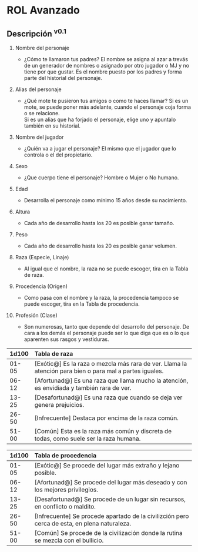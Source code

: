 # ROL Avanzado
## Descripción <sup>v0.1</sup>

1. Nombre del personaje
	- ¿Cómo te llamaron tus padres?
	El nombre se asigna al azar a trevás de un generador de nombres o asignado por otro jugador o MJ y no tiene por que gustar. Es el nombre puesto por los padres y forma parte del historial del personaje.

1. Alias del personaje
	- ¿Qué mote te pusieron tus amigos o como te haces llamar?
	Si es un mote, se puede poner más adelante, cuando el personaje coja forma o se relacione.  
	Si es un alias que ha forjado el personaje, elige uno y apuntalo también en su historial.

1. Nombre del jugador
	- ¿Quién va a jugar el personaje?
	El mismo que el jugador que lo controla o el del propietario.

1. Sexo
	- ¿Que cuerpo tiene el personaje?
	Hombre o Mujer o No humano.

1. Edad
	- Desarrolla el personaje como mínimo 15 años desde su nacimiento.

1. Altura
	- Cada año de desarrollo hasta los 20 es posible ganar tamaño.

1. Peso
	- Cada año de desarrollo hasta los 20 es posible ganar volumen.

1. Raza (Especie, Linaje)
	- Al igual que el nombre, la raza no se puede escoger, tira en la Tabla de raza.

1. Procedencia (Origen)
	- Como pasa con el nombre y la raza, la procedencia tampoco se puede escoger, tira en la Tabla de procedencia.

1. Profesión (Clase)
	- Son numerosas, tanto que depende del desarrollo del personaje. De cara a los demás el personaje puede ser lo que diga que es o lo que aparenten sus rasgos y vestiduras.

| 1d100 | Tabla de raza |
| :---- | :---- |
| 01-05 | [Exótic@] Es la raza o mezcla más rara de ver. Llama la atención para bien o para mal a partes iguales. |
| 06-12 | [Afortunad@] Es una raza que llama mucho la atención, es envidiada y también rara de ver. |
| 13-25 | [Desafortunad@] Es una raza que cuando se deja ver genera prejuicios. |
| 26-50 | [Infrecuente] Destaca por encima de la raza común. |
| 51-00 | [Común] Esta es la raza más común y discreta de todas, como suele ser la raza humana. |

| 1d100 | Tabla de procedencia |
| :---- | :---- |
| 01-05 | [Exótic@] Se procede del lugar más extraño y lejano posible. |
| 06-12 | [Afortunad@] Se procede del lugar más deseado y con los mejores privilegios. |
| 13-25 | [Desafortunad@] Se procede de un lugar sin recursos, en conflicto o maldito. |
| 26-50 | [Infrecuente] Se procede apartado de la civilizción pero cerca de esta, en plena naturaleza. |
| 51-00 | [Común] Se procede de la civilización donde la rutina se mezcla con el bullicio. |
